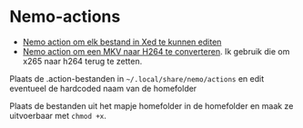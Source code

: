 # Nemo-actions
- [Nemo action om elk bestand in Xed te kunnen editen](https://github.com/M4rc3lv/Nemo-actions/blob/main/editbestand.nemo_action)
- [Nemo action om een MKV naar H264 te converteren](https://github.com/M4rc3lv/Nemo-actions/blob/main/convert264.nemo_action). Ik gebruik die om x265 naar h264 terug te zetten.

Plaats de .action-bestanden in `~/.local/share/nemo/actions` en edit eventueel de hardcoded naam van de homefolder

Plaats de bestanden uit het mapje homefolder in de homefolder en maak ze uitvoerbaar met `chmod +x`.
